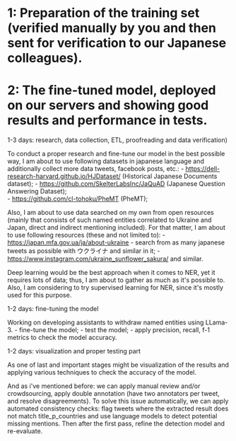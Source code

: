# 1: Preparation of the training set (verified manually by you and then sent for verification to our Japanese colleagues).
# 2: The fine-tuned model, deployed on our servers and showing good results and performance in tests.

1-3 days: research, data collection, ETL, proofreading and data verification)

To conduct a proper research and fine-tune our model in the best possible way,
I am about to use following datasets in japanese language and additionally collect more data tweets, facebook posts, etc.:
    - https://dell-research-harvard.github.io/HJDataset/ (Historical Japanese Documents dataset);
    - https://github.com/SkelterLabsInc/JaQuAD (Japanese Question Answering Dataset);   
    - https://github.com/cl-tohoku/PheMT (PheMT);

Also, I am about to use data searched on my own from open resources 
    (mainly that consists of such named entities correlated to Ukraine and Japan, direct and indirect mentioning included).
For that matter, I am about to use following resources (these and not limited to): 
    - https://japan.mfa.gov.ua/ja/about-ukraine
    - search from as many japanese tweets as possible with ウクライナ and similar in it; 
    - https://www.instagram.com/ukraine_sunflower_sakura/ and similar. 


Deep learning would be the best approach when it comes to NER, yet it requires lots of data; thus, I am about to gather as much as it's possible to.
Also, I am considering to try supervised learning for NER, since it's mostly used for this purpose.

1-2 days: fine-tuning the model 

Working on developing assistants to withdraw named entities using LLama-3.
    - fine-tune the model;
    - test the model;
    - apply precision, recall, f-1 metrics to check the model accuracy. 

1-2 days: visualization and proper testing part 

As one of last and important stages might be visualization of the results and applying various techniques to check the accuracy of the model. 

And as i've mentioned before: we can apply manual review and/or crowdsourcing, apply double annotation (have two annotators per tweet, and resolve disagreements}.
To solve this issue automatically, we can apply automated consistency checks: flag tweets where the extracted result does not match title_p_countries and use language models to detect potential missing mentions.
Then after the first pass, refine the detection model and re-evaluate.


